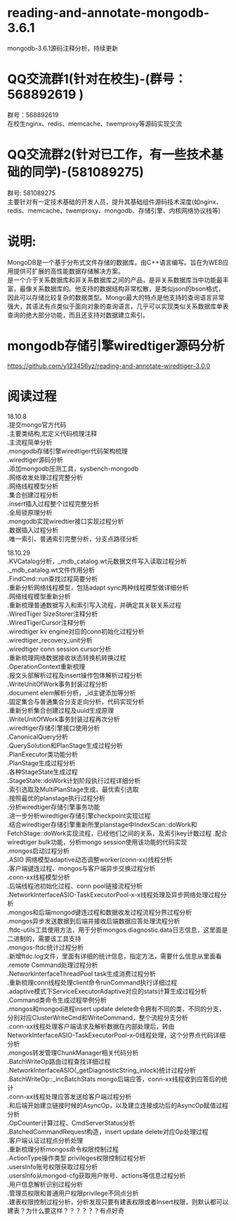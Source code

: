 # reading-and-annotate-mongodb-3.6.1
mongodb-3.6.1源码注释分析，持续更新

QQ交流群1(针对在校生)-(群号：568892619 )
===================================    
群号：568892619  
    在校生nginx、redis、memcache、twemproxy等源码实现交流  
  
QQ交流群2(针对已工作，有一些技术基础的同学)-(581089275)
===================================    
群号: 581089275  
    主要针对有一定技术基础的开发人员，提升其基础组件源码技术深度(如nginx、redis、memcache、twemproxy、mongodb、存储引擎、内核网络协议栈等)  
  

说明:  
===================================     
MongoDB是一个基于分布式文件存储的数据库。由C++语言编写。旨在为WEB应用提供可扩展的高性能数据存储解决方案。  
是一个介于关系数据库和非关系数据库之间的产品，是非关系数据库当中功能最丰富，最像关系数据库的。他支持的数据结构非常松散，是类似json的bson格式，因此可以存储比较复杂的数据类型。Mongo最大的特点是他支持的查询语言非常强大，其语法有点类似于面向对象的查询语言，几乎可以实现类似关系数据库单表查询的绝大部分功能，而且还支持对数据建立索引。  

mongodb存储引擎wiredtiger源码分析  
===================================  
https://github.com/y123456yz/reading-and-annotate-wiredtiger-3.0.0   
  
阅读过程  
===================================   
18.10.8  
    .提交mongo官方代码    
    .主要类结构,宏定义代码梳理注释  
    .主流程简单分析  
    .mongodb存储引擎wiredtiger代码架构梳理    
    .wiredtiger源码分析    
    .添加mongodb压测工具，sysbench-mongodb    
    .网络收发处理过程完整分析  
    .网络线程模型分析  
    .集合创建过程分析  
    .insert插入过程整个过程完整分析  
    .全局锁原理分析  
    .mongodb实现wiredtier接口实现过程分析  
    .数据插入过程分析  
    .唯一索引、普通索引完整分析，分支点路径分析  

18.10.29  
    .KVCatalog分析，_mdb_catalog.wt元数据文件写入读取过程分析  
    ._mdb_catalog.wt文件作用分析  
    .FindCmd::run查找过程简要分析  
    .重新分析网络线程模型，包括adapt sync两种线程模型做详细分析  
    .网络线程模型重新分析  
    .重新梳理普通数据写入和索引写入流程，并确定其关联关系过程  
    .WiredTiger SizeStorer注释分析  
    .WiredTigerCursor注释分析  
    .wiredtiger kv engine对应的conn初始化过程分析  
    .wiredtiger_recovery_unit分析  
    .wiredtiger conn session cursor分析  
    .重新梳理网络数据接收状态转换机转换过程  
    .OperationContext重新梳理  
    .报文头部解析过程及insert操作包体解析过程分析  
    .WriteUnitOfWork事务封装过程分析  
    .document elem解析分析，_id主键添加等分析  
    .固定集合与普通集合分支走向分析，代码实现分析  
    .重新分析集合创建过程及uuid生成原理  
    .WriteUnitOfWork事务封装过程再次分析  
    .wiredtiger存储引擎接口使用分析  
    .CanonicalQuery分析  
    .QuerySolution和PlanStage生成过程分析  
    .PlanExecutor类功能分析  
    .PlanStage生成过程分析  
    .各种StageState生成过程  
    .StageState::doWork计划阶段执行过程详细分析  
    .索引选取及MultiPlanStage生成、最优索引选取  
    .按照最优的planstage执行过程分析  
    .分析wiredtiger存储引擎事务功能  
    .进一步分析wiredtiger存储引擎checkpoint实现过程  
    .结合wiredtiger存储引擎重新所里planstage中IndexScan::doWork和FetchStage::doWork实现流程，已经他们之间的关系，及索引key计数过程
    .配合wiredtiger bulk功能，分析mongo session使用该功能的代码实现  
    .mongos启动过程分析  
    .ASIO 网络模型adaptive动态调整worker(conn-xx)线程分析  
    .客户端键连过程、mongos与客户端异步交换过程分析  
    .conn-xx线程模型分析  
    .后端线程池初始化过程、conn pool链接流程分析  
    .NetworkInterfaceASIO-TaskExecutorPool-x-x线程处理及异步网络处理过程分析  
    .mongos和后端mongod键连过程和数据收发过程流程分界过程分析  
    .mongos异步发送数据到后端并接收后端数据应答处理流程分析  
    .ftdc-utils工具使用方法，用于分析mongos.diagnostic.data日志信息，这里面是二进制的，需要该工具支持  
    .mongos-ftdc统计过程分析  
    .新增ftdc.log文件，里面有详细的统计信息，指定方法，需要什么信息从里面看  
    .remote Command处理过程分析  
    .NetworkInterfaceThreadPool task生成消费过程分析  
    .重新梳理conn线程处理client命令runCommand执行详细过程  
    .adaptive模式下ServiceExecutorAdaptive对应的stats计算生成过程分析  
    .Command类命令生成过程举例分析  
    .mongos和mongod进程insert update delete命令拥有不同的类，不同的分支，分别对应ClusterWriteCmd和WriteCommand，整个流程分支分析  
    .conn-xx线程处理客户端请求及解析数据在内部处理后，转由NetworkInterfaceASIO-TaskExecutorPool-x-0线程处理，这个分界点代码详细分析  
    .mongos转发管理ChunkManager相关代码分析  
    .BatchWriteOp路由过程查找详细过程  
    .NetworkInterfaceASIO(_getDiagnosticString_inlock)统计过程分析  
    .BatchWriteOp::_incBatchStats mongo后端应答，conn-xx线程收到应答后的统计  
    .conn-xx线程处理应答发送给客户端过程分析  
    .和后端开始建立链接时候的AsyncOp，以及建立连接成功后的AsyncOp赋值过程分析  
    .OpCounter计算过程、CmdServerStatus分析  
    .BatchedCommandRequest构造，insert update delete对应Op处理过程  
    .客户端认证过程点分析处理  
    .重新梳理分析mongos命令权限控制过程  
    .ActionType操作类型  privileges权限控制过程分析  
    .usersInfo账号权限获取过程分析  
    .usersInfo从mongod-cfg获取用户账号、actions等信息过程分析  
    .用户信息解析识别过程分析   
    .管理员权限和普通用户权限privilege不同点分析  
    .建表权限控制过程分析，分析发现只要有建表权限或者Insert权限，则默认都可以建表？为什么要这样？？？？？？有点好奇




